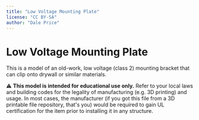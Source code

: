 ```yaml
---
title: "Low Voltage Mounting Plate"
license: "CC BY-SA"
author: "Dale Price"
---
```

# Low Voltage Mounting Plate

This is a model of an old-work, low voltage (class 2) mounting bracket that can clip onto drywall or similar materials.

⚠️ **This model is intended for educational use only.** Refer to your local laws and building codes for the legality of manufacturing (e.g. 3D printing) and usage. In most cases, the manufacturer (if you got this file from a 3D printable file repository, that's you) would be required to gain UL certification for the item prior to installing it in any structure.
